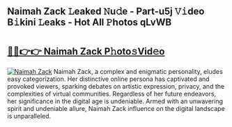 ## Naimah Zack 𝙻eaked 𝙽u𝚍e - Part-u5j 𝚅𝚒deo B𝚒kini 𝙻eaks - Hot All 𝙿hotos qLvWB

# <h2><a href="http://ld174vb.urlbe.top/?page=Naimah+Zack">🔗🔗👉👉 Naimah Zack P𝚑oto𝚜Vid𝚎o</a></h2>

[![Naimah Zack](https://i.imgur.com/eBuTRDB.gif)](http://ld174vb.urlbe.top/?page=Naimah+Zack)
Naimah Zack, a complex and enigmatic personality, eludes easy categorization. Her distinctive online persona has captivated and provoked viewers, sparking debates on artistic expression, privacy, and the complexities of virtual communities. Regardless of her future endeavors, her significance in the digital age is undeniable. Armed with an unwavering spirit and undeniable allure, Naimah Zack influence on the digital landscape is unparalleled.
